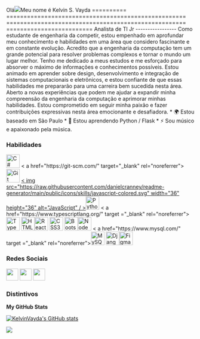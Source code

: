 Olá![](https://user-images.githubusercontent.com/18350557/176309783-0785949b-9127-417c-8b55-ab5a4333674e.gif)Meu nome é Kelvin S. Vayda ========== ==================================================== ==================================================== ========================= Analista de TI Jr ----------------- Como estudante de engenharia da competir, estou empenhado em aprofundar meu conhecimento e habilidades em uma área que considero fascinante e em constante evolução. Acredito que a engenharia da computação tem um grande potencial para resolver problemas complexos e tornar o mundo um lugar melhor. Tenho me dedicado a meus estudos e me esforçado para absorver o máximo de informações e conhecimentos possíveis. Estou animado em aprender sobre design, desenvolvimento e integração de sistemas computacionais e eletrônicos, e estou confiante de que essas habilidades me prepararão para uma carreira bem sucedida nesta área. Aberto a novas experiências que podem me ajudar a expandir minha compreensão da engenharia da computação e aprimorar minhas habilidades. Estou comprometido em seguir minha paixão e fazer contribuições expressivas nesta área emocionante e desafiadora. * 🌍 Estou baseado em São Paulo * 🧠 Estou aprendendo Python / Flask * ⚡ Sou músico e apaixonado pela música.

### Habilidades


<p align="left">
<a href="https://docs.microsoft.com/en-us/dotnet/csharp/" target="_blank" rel="noreferrer"><img src="https: //raw.githubusercontent.com/danielcranney/readme-generator/main/public/icons/skills/csharp-colored.svg" width="36" height="36" alt="C#" /></a>
< a href="https://git-scm.com/" target="_blank" rel="noreferrer"><img src="https://raw.githubusercontent.com/danielcranney/readme-generator/main/public /icons/skills/git-colored.svg" width="36" height="36" alt="Git" /></a>
<a href="https://developer.mozilla.org/en-US /docs/Web/JavaScript" target="_blank" rel="noreferrer"><
img src="https://raw.githubusercontent.com/danielcranney/readme-generator/main/public/icons/skills/javascript-colored.svg" width="36" height="36" alt="JavaScript" / ></a><a href="https://www.python.org/" target="_blank" rel="noreferrer"><img src="https://raw.githubusercontent.com/danielcranney/readme-generator/main/ public/icons/skills/python-colored.svg" width="36" height="36" alt="Python" /></a> <
a href="https://www.typescriptlang.org/" target ="_blank" rel="noreferrer"><img src="https://raw.githubusercontent.com/danielcranney/readme-generator/main/public/icons/skills/typescript-colored.svg" width="36" height="36" alt="TypeScript" /></a>
<a href="https://developer.mozilla.org/en-US/docs/Glossary/HTML5" target="_blank" rel="noreferrer "><img src="https://raw.
githubusercontent.com/danielcranney/readme-generator/main/public/icons/skills/html5-colored.svg" width="36" height="36" alt="HTML5" /></a><a href="https://reactjs.org/" target="_blank" rel="noreferrer"><img src="https://raw.githubusercontent.com/danielcranney/readme-generator/main/public/ icons/skills/react-colored.svg" width="36" height="36" alt="React" /></a>
<a href="https://www.w3.org/TR/CSS/ #css" target="_blank" rel="noreferrer"><img src="https://raw.githubusercontent.com/danielcranney/readme-generator/main/public/icons/skills/css3-colored.svg" width ="36" height="36" alt="CSS3" /></a>
<a href="https://getbootstrap.com/" target="_blank" rel="noreferrer"><img src=" https://raw.githubusercontent.
com/danielcranney/readme-generator/main/public/icons/skills/bootstrap-colored.svg" width="36" height="36" alt="Bootstrap" /></a><a href="https://nodejs.org/en/" target="_blank" rel="noreferrer"><img src="https://raw.githubusercontent.com/danielcranney/readme-generator/main/ public/icons/skills/nodejs-colored.svg" width="36" height="36" alt="NodeJS" /></a> <
a href="https://www.mysql.com/" target ="_blank" rel="noreferrer"><img src="https://raw.githubusercontent.com/danielcranney/readme-generator/main/public/icons/skills/mysql-colored.svg" width="36" height="36" alt="MySQL" /></a>
<a href="https://www.djangoproject.com/" target="_blank" rel="noreferrer"><img src="https: //raw.githubusercontent.
com/danielcranney/readme-generator/main/public/icons/skills/django-colored.svg" width="36" height="36" alt="Django" /></a><a href="https://www.figma.com/" target="_blank" rel="noreferrer"><img src="https://raw.githubusercontent.com/danielcranney/readme-generator/main/ public/icons/skills/figma-colored.svg" width="36" height="36" alt="Figma" /></a>
</p>


### Redes Sociais

<p align="left"> </p> <a href="https://www.github.com/KelvinVayda" target="_blank" rel="noreferrer"><img src="https://raw.githubusercontent.com/danielcranney/readme-generator/main/public/icons/socials/github.svg" width="32" height="32" /></a> <a href="http://www.instagram.com/kelvinsoares_23" target="_blank" rel="noreferrer"><img src="https://raw.githubusercontent.com/danielcranney/readme-generator/main/public/icons/socials/instagram.svg" width="32" height="32" /></a> <a href="https://www.linkedin.com/in/kelvin-soares-vayda-97a311153/" target="_blank" rel="noreferrer"><img src="https://raw.githubusercontent.com/danielcranney/readme-generator/main/public/icons/socials/linkedin.svg" width="32" height="32" /></a>

### Distintivos

<b>My GitHub Stats</b>

<a href="http://www.github.com/KelvinVayda"><img src="https://github-readme-stats.vercel.app/api?username=KelvinVayda&show_icons=true&hide=&count_private=true&title_color=0891b2&text_color=ffffff&icon_color=0891b2&bg_color=1c1917&hide_border=true&show_icons=true" alt="KelvinVayda's GitHub stats" /></a>

<a href="http://www.github.com/KelvinVayda"><img src="https://github-readme-streak-stats.herokuapp.com/?user=KelvinVayda&stroke=ffffff&background=1c1917&ring=0891b2&fire=0891b2&currStreakNum=ffffff&currStreakLabel=0891b2&sideNums=ffffff&sideLabels=ffffff&dates=ffffff&hide_border=true" /></a>
